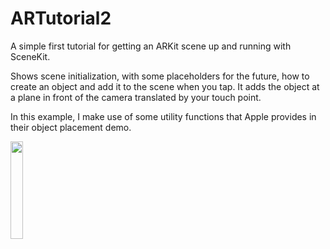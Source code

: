 # ARTutorial2

A simple first tutorial for getting an ARKit scene up and running with SceneKit. 

Shows scene initialization, with some placeholders for the future, how to create an object and add it to the scene when you tap. It adds the object at a plane in front of the camera translated by your touch point.

In this example, I make use of some utility functions that Apple provides in their object placement demo.

<img src="https://github.com/AbovegroundDan/ARTutorial2/blob/master/sample.jpg" width="20%" height="20%">
